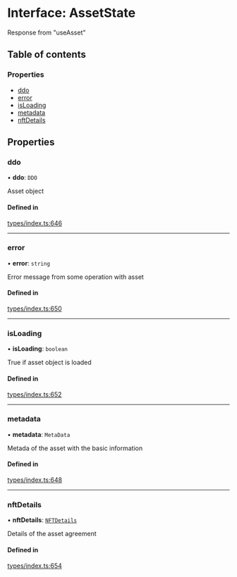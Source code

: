 # Interface: AssetState

Response from "useAsset"

## Table of contents

### Properties

- [ddo](AssetState.md#ddo)
- [error](AssetState.md#error)
- [isLoading](AssetState.md#isloading)
- [metadata](AssetState.md#metadata)
- [nftDetails](AssetState.md#nftdetails)

## Properties

### ddo

• **ddo**: `DDO`

Asset object

#### Defined in

[types/index.ts:646](https://github.com/nevermined-io/components-catalog/blob/0f39118/lib/src/types/index.ts#L646)

___

### error

• **error**: `string`

Error message from some operation with asset

#### Defined in

[types/index.ts:650](https://github.com/nevermined-io/components-catalog/blob/0f39118/lib/src/types/index.ts#L650)

___

### isLoading

• **isLoading**: `boolean`

True if asset object is loaded

#### Defined in

[types/index.ts:652](https://github.com/nevermined-io/components-catalog/blob/0f39118/lib/src/types/index.ts#L652)

___

### metadata

• **metadata**: `MetaData`

Metada of the asset with the basic information

#### Defined in

[types/index.ts:648](https://github.com/nevermined-io/components-catalog/blob/0f39118/lib/src/types/index.ts#L648)

___

### nftDetails

• **nftDetails**: [`NFTDetails`](NFTDetails.md)

Details of the asset agreement

#### Defined in

[types/index.ts:654](https://github.com/nevermined-io/components-catalog/blob/0f39118/lib/src/types/index.ts#L654)
